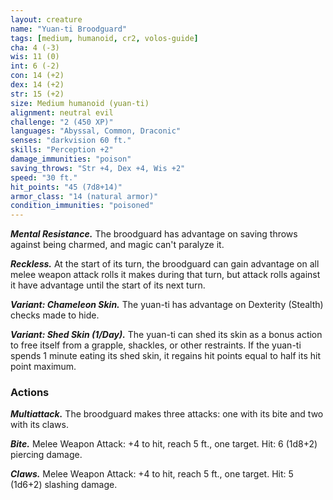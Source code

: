 ```yaml
---
layout: creature
name: "Yuan-ti Broodguard"
tags: [medium, humanoid, cr2, volos-guide]
cha: 4 (-3)
wis: 11 (0)
int: 6 (-2)
con: 14 (+2)
dex: 14 (+2)
str: 15 (+2)
size: Medium humanoid (yuan-ti)
alignment: neutral evil
challenge: "2 (450 XP)"
languages: "Abyssal, Common, Draconic"
senses: "darkvision 60 ft."
skills: "Perception +2"
damage_immunities: "poison"
saving_throws: "Str +4, Dex +4, Wis +2"
speed: "30 ft."
hit_points: "45 (7d8+14)"
armor_class: "14 (natural armor)"
condition_immunities: "poisoned"
---
```


***Mental Resistance.*** The broodguard has advantage on saving throws against being charmed, and magic can't paralyze it.

***Reckless.*** At the start of its turn, the broodguard can gain advantage on all melee weapon attack rolls it makes during that turn, but attack rolls against it have advantage until the start of its next turn.

***Variant: Chameleon Skin.*** The yuan-ti has advantage on Dexterity (Stealth) checks made to hide.

***Variant: Shed Skin (1/Day).*** The yuan-ti can shed its skin as a bonus action to free itself from a grapple, shackles, or other restraints. If the yuan-ti spends 1 minute eating its shed skin, it regains hit points equal to half its hit point maximum.

### Actions

***Multiattack.*** The broodguard makes three attacks: one with its bite and two with its claws.

***Bite.*** Melee Weapon Attack: +4 to hit, reach 5 ft., one target. Hit: 6 (1d8+2) piercing damage.

***Claws.*** Melee Weapon Attack: +4 to hit, reach 5 ft., one target. Hit: 5 (1d6+2) slashing damage.